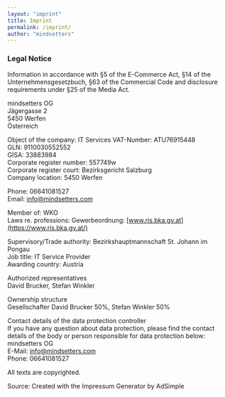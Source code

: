 ```yaml
---
layout: "imprint"
title: Imprint
permalink: /imprint/
author: "mindsetters"
---
```

<h3>Legal Notice</h3>

Information in accordance with §5 of the E-Commerce Act, §14 of the Unternehmensgesetzbuch, §63 of the Commercial Code and disclosure requirements under §25 of the Media Act.  

mindsetters OG  
Jägergasse 2  
5450 Werfen  
Österreich  

Object of the company: IT Services
VAT-Number: ATU76915448  
GLN: 9110030552552  
GISA: 33883984  
Corporate register number: 557749w  
Corporate register court: Bezirksgericht Salzburg  
Company location: 5450 Werfen  

Phone: 06641081527  
Email: info@mindsetters.com  

Member of: WKO  
Laws re. professions: Gewerbeordnung: [www.ris.bka.gv.at](https://www.ris.bka.gv.at/)

Supervisory/Trade authority: Bezirkshauptmannschaft St. Johann im Pongau  
Job title: IT Service Provider  
Awarding country: Austria  

Authorized representatives  
David Brucker, Stefan Winkler  

Ownership structure  
Gesellschafter David Brucker 50%, Stefan Winkler 50%  

Contact details of the data protection controller  
If you have any question about data protection, please find the contact details of the body or person responsible for data protection below:  
mindsetters OG  
E-Mail: info@mindsetters.com  
Phone: 06641081527  

All texts are copyrighted.  

Source: Created with the Impressum Generator by AdSimple
